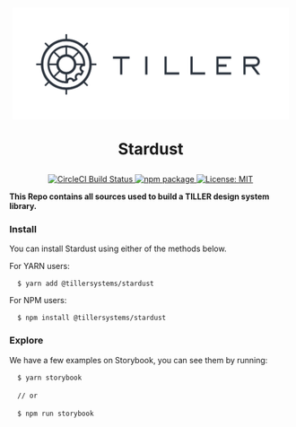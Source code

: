 <h1 align="center">
  <img height="200" src="./logo.png" />
  <p align="center">Stardust</p>
</h1>

<p align="center">
  <a href="https://circleci.com/gh/tillersystems/Stardust/tree/master">
    <img src="https://circleci.com/gh/tillersystems/Stardust/tree/master.svg?style=shield&circle-token=b0f5e2b1a128b053d85347edb4e13cbb412bff13" alt="CircleCI Build Status" />
  </a>
  <a href="https://www.npmjs.com/@@tillersystems/stardust">
    <img src="https://badge.fury.io/js/%40tillersystems%2Fstardust.svg" alt="npm package" />
  </a>
  <a href="https://opensource.org/licenses/MIT">
    <img src="https://img.shields.io/badge/license-MIT-blue.svg" alt="License: MIT">
  </a>
</p>

**This Repo contains all sources used to build a TILLER design system library.**

### Install

You can install Stardust using either of the methods below.

For YARN users:

```
  $ yarn add @tillersystems/stardust
```

For NPM users:

```
  $ npm install @tillersystems/stardust
```

### Explore

We have a few examples on Storybook, you can see them by running:

```
  $ yarn storybook

  // or

  $ npm run storybook
```
